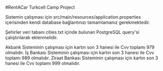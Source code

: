 #RentACar
Turkcell Camp Project

Sistemin çalışması için src/main/resources/application.properties içerisinden kendi database bağlantınızı tamamlamanız gerekmektedir.

Şehirler veri tabanı cities.txt içinde bulunan PostgreSQL query'si çalıştırılarak eklenmelidir.

Akbank Sisteminin çalışması için kartın son 3 hanesi ile Cvv toplamı 979 olmalıdır. İş Bankası Sisteminin çalışması için kartın son 3 hanesi ile Cvv toplamı 989 olmalıdır. Ziraat Bankası Sisteminin çalışması için kartın son 3 hanesi ile Cvv toplamı 999 olmalıdır.
